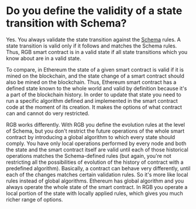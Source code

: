 # Do you define the validity of a state transition with Schema?

Yes. You always validate the state transition against the [Schema](../glossary/schema-and-scripts/schema.md) rules. A state transition is valid only if it follows and matches the Schema rules. Thus, RGB smart contract is in a valid state if all state transitions which you know about are in a valid state.

To compare, in Ethereum the state of a given smart contract is valid if it is mined on the blockchain, and the state change of a smart contract should also be mined on the blockchain. Thus, Ethereum smart contract has a defined state known to the whole world and valid by definition because it's a part of the blockchain history. In order to update that state you need to run a specific algorithm defined and implemented in the smart contract code at the moment of its creation. It makes the options of what contract can and cannot do very restricted.

RGB works differently. With RGB you define the evolution rules at the level of Schema, but you don't restrict the future operations of the whole smart contract by introducing a global algorithm to which every state should comply. You have only local operations performed by every node and both the state and the smart contract itself are valid until each of those historical operations matches the Schema-defined rules \(but again, you're not restricting all the possibilities of evolution of the history of contract with a predefined algorithm\). Basically, a contract can behave very differently, until each of the changes matches certain validation rules. So it's more like local rules instead of global algorithms. Ethereum has global algorithm and you always operate the whole state of the smart contract. In RGB you operate a local portion of the state with locally applied rules, which gives you much richer range of options.
